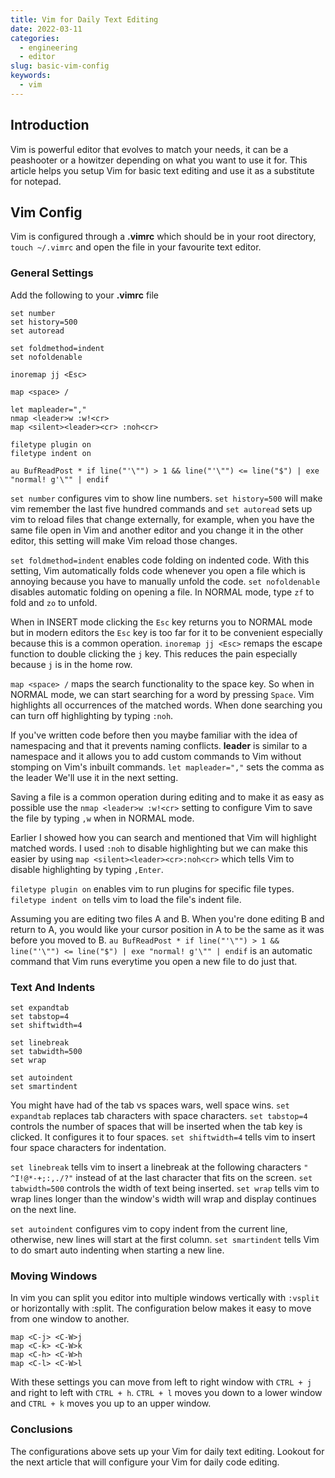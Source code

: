 ```yaml
---
title: Vim for Daily Text Editing
date: 2022-03-11
categories:
  - engineering
  - editor 
slug: basic-vim-config
keywords:
  - vim
---
```


## Introduction

Vim is powerful editor that evolves to match your needs, it can be a peashooter or a howitzer depending on what you want to use it for. This article helps you setup Vim for basic text editing and use it as a substitute for notepad. 

## Vim Config

Vim is configured through a **.vimrc** which should be in your root directory, `touch ~/.vimrc` and open the file in your favourite text editor.

### General Settings

Add the following to your **.vimrc** file

```
set number
set history=500
set autoread

set foldmethod=indent
set nofoldenable

inoremap jj <Esc> 

map <space> /

let mapleader=","
nmap <leader>w :w!<cr>
map <silent><leader><cr> :noh<cr>

filetype plugin on
filetype indent on

au BufReadPost * if line("'\"") > 1 && line("'\"") <= line("$") | exe "normal! g'\"" | endif
```

`set number` configures vim to show line numbers. `set history=500` will make vim  remember the last five hundred commands and `set autoread` sets up vim to reload files that change externally, for example, when you have the same file open in Vim and another editor and you change it in the other editor, this setting will make Vim reload those changes.

`set foldmethod=indent` enables code folding on indented code. With this setting, Vim automatically folds code whenever you open a file which is annoying because you have to manually unfold the code. `set nofoldenable` disables automatic folding on opening a file. In NORMAL mode,   type `zf` to fold and `zo` to unfold.

When in INSERT mode clicking the `Esc` key returns you to NORMAL mode but in modern editors the `Esc` key is too far for it to be convenient especially because this is a common operation. `inoremap jj <Esc>` remaps the escape function to double clicking the `j` key. This reduces the pain especially because `j` is in the home row.

`map <space> /` maps the search functionality to the space key. So when in NORMAL mode, we can start searching for a word by pressing `Space`. Vim highlights all occurrences of the matched words. When done searching you can turn off highlighting by typing  `:noh`. 

If you've written code before then you maybe familiar with the idea of namespacing and that it prevents naming conflicts. **leader** is similar to a namespace and it allows you to add custom commands to Vim without stomping on Vim's inbuilt commands. `let mapleader=","` sets the comma as the leader
We'll use it in the next setting.

Saving a file is a common operation during editing and to make it as easy as possible use the `nmap <leader>w :w!<cr>` setting to configure Vim to save the file by typing `,w` when in NORMAL mode.

Earlier I showed how you can search and mentioned that Vim will highlight matched words. I used `:noh` to disable highlighting but we can make this easier by using `map <silent><leader><cr>:noh<cr>` which tells Vim to disable highlighting by typing `,Enter`.

`filetype plugin on` enables vim to run plugins for specific file types. `filetype indent on`  tells vim to load the file's indent file.

Assuming you are  editing two files A and B. When you're done editing B and return to A, you would like your cursor position in A to be the same as it was before you moved to B. `au BufReadPost * if line("'\"") > 1 && line("'\"") <= line("$") | exe "normal! g'\"" | endif` is an automatic command that Vim runs everytime you open a new file to do just that.

### Text And Indents
```
set expandtab
set tabstop=4
set shiftwidth=4

set linebreak
set tabwidth=500
set wrap 

set autoindent
set smartindent
```

You might have had of the tab vs spaces wars, well space wins. `set expandtab` replaces tab characters with space characters. `set tabstop=4` controls the number of spaces that will be inserted when the tab key is clicked. It configures it to four spaces. `set shiftwidth=4` tells vim to insert four space characters for indentation.

`set linebreak` tells vim to insert a linebreak at the following characters `" ^I!@*-+;:,./?"` instead of at the last character that fits on the screen. `set tabwidth=500` controls the width of text being inserted. `set wrap` tells vim to wrap lines longer than the window's width will wrap and display continues on the next line. 

`set autoindent` configures vim to copy indent from the current line, otherwise, new lines will start at the first column. `set smartindent` tells Vim to do smart auto indenting when starting a new line.

### Moving Windows
In vim you can split you editor into multiple windows vertically with `:vsplit` or horizontally with :split. The configuration below makes it easy to move from one window to another.


```
map <C-j> <C-W>j
map <C-k> <C-W>k
map <C-h> <C-W>h
map <C-l> <C-W>l
```

With these settings you can move from left to right window with `CTRL + j` and right to left with `CTRL + h`. `CTRL + l` moves you down to a lower window and `CTRL + k` moves you up to an upper window.

### Conclusions

The configurations above sets up your Vim for daily text editing. Lookout for the next article that will configure your Vim for daily code editing.
